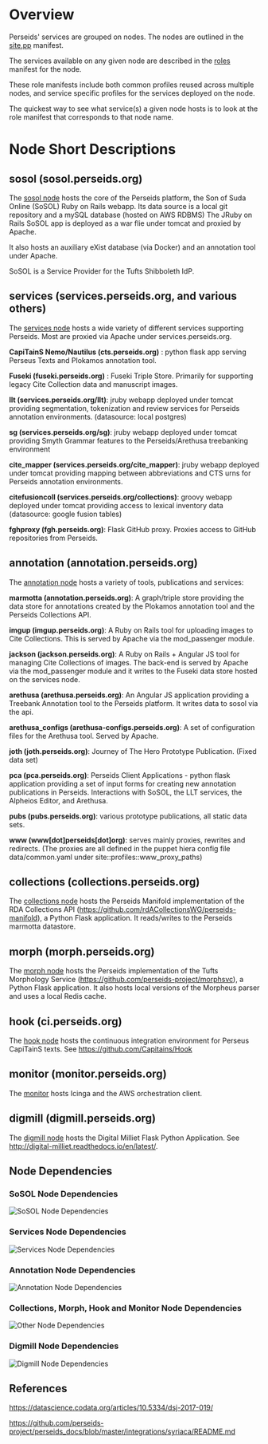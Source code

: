 # Overview
Perseids' services are grouped on nodes. The nodes are outlined in the [site.pp](https://github.com/perseids-project/perseids-puppet/blob/master/manifests/site.pp) manifest.

The services available on any given node are described in the [roles](https://github.com/perseids-project/perseids-puppet/tree/master/site-modules/site/manifests/roles) manifest
for the node. 

These role manifests include both common profiles reused across multiple nodes, and service specific profiles for the services 
deployed on the node.  

The quickest way to see what service(s) a given node hosts is to look at the role manifest that corresponds to that node name.

# Node Short Descriptions

## sosol (sosol.perseids.org)

The [sosol node](https://github.com/perseids-project/perseids-puppet/blob/master/site-modules/site/manifests/roles/sosol.pp) hosts the core of the Perseids platform, the Son of Suda Online (SoSOL) Ruby on Rails webapp.  Its data source is a local git repository and a mySQL database (hosted on AWS RDBMS)
The JRuby on Rails SoSOL app is deployed as a war flie under tomcat and proxied by Apache.

It also hosts an auxiliary eXist database (via Docker) and an annotation tool under Apache.

SoSOL is a Service Provider for the Tufts Shibboleth IdP.


## services (services.perseids.org, and various others)

The [services node](https://github.com/perseids-project/perseids-puppet/blob/master/site-modules/site/manifests/roles/services.pp) hosts a wide variety of different services supporting Perseids. Most are proxied via Apache under services.perseids.org.

__CapiTainS Nemo/Nautilus (cts.perseids.org)__ : python flask app serving Perseus Texts and Plokamos annotation tool.

__Fuseki (fuseki.perseids.org)__ : Fuseki Triple Store.  Primarily for supporting legacy Cite Collection data and manuscript images.

__llt (services.perseids.org/llt)__: jruby webapp deployed under tomcat providing segmentation, tokenization and review services for Perseids annotation environments. (datasource: local postgres)

__sg (services.perseids.org/sg)__: jruby webapp deployed under tomcat providing Smyth Grammar features to the Perseids/Arethusa treebanking environment

__cite_mapper (services.perseids.org/cite_mapper)__: jruby webapp deployed under tomcat providing mapping between abbreviations and CTS urns for Perseids annotation environments.

__citefusioncoll (services.perseids.org/collections)__: groovy webapp deployed under tomcat providing access to lexical inventory data (datasource: google fusion tables)

__fghproxy (fgh.perseids.org)__: Flask GitHub proxy. Proxies access to GitHub repositories from Perseids.

## annotation (annotation.perseids.org)

The [annotation node](https://github.com/perseids-project/perseids-puppet/blob/master/site-modules/site/manifests/roles/annotation.pp) hosts a variety of tools, publications and services:

__marmotta (annotation.perseids.org)__: A graph/triple store providing the data store for annotations created by the Plokamos annotation tool and the Perseids Collections API.

__imgup (imgup.perseids.org)__: A Ruby on Rails tool for uploading images to Cite Collections. This is served by Apache via the mod_passenger module.

__jackson (jackson.perseids.org)__: A Ruby on Rails + Angular JS tool for managing Cite Collections of images. The back-end is served by Apache via the mod_passenger module and it writes to the Fuseki data store hosted on the services node.

__arethusa (arethusa.perseids.org)__: An Angular JS application providing a Treebank Annotation tool to the Perseids platform. It writes data to sosol via the api.

__arethusa_configs (arethusa-configs.perseids.org)__: A set of configuration files for the Arethusa tool. Served by Apache.

__joth (joth.perseids.org)__: Journey of The Hero Prototype Publication. (Fixed data set)

__pca (pca.perseids.org)__: Perseids Client Applications - python flask application providing a set of input forms for creating new annotation publications in Perseids.   Interactions with SoSOL, the LLT services, the Alpheios Editor, and Arethusa.

__pubs (pubs.perseids.org)__: various prototype publications, all static data sets.

__www (www[dot]perseids[dot]org)__: serves mainly proxies, rewrites and redirects. (The proxies are all defined in the puppet hiera config file data/common.yaml under site::profiles::www_proxy_paths)

## collections (collections.perseids.org)

The [collections node](https://github.com/perseids-project/perseids-puppet/blob/master/site-modules/site/manifests/roles/collections.pp) hosts the Perseids Manifold implementation of the RDA Collections API (https://github.com/rdACollectionsWG/perseids-manifold), a Python Flask application. It reads/writes to the Perseids marmotta datastore.

## morph (morph.perseids.org)

The [morph node](https://github.com/perseids-project/perseids-puppet/blob/master/site-modules/site/manifests/roles/morph.pp) hosts the Perseids implementation of the Tufts Morphology Service (https://github.com/perseids-project/morphsvc), a Python Flask application. It also hosts local versions of the Morpheus parser and uses a local Redis cache.

## hook (ci.perseids.org)
The [hook node](https://github.com/perseids-project/perseids-puppet/blob/master/site-modules/site/manifests/roles/hook.pp) hosts the continuous integration environment for Perseus CapiTainS texts.  See https://github.com/Capitains/Hook

## monitor (monitor.perseids.org)

The [monitor](https://github.com/perseids-project/perseids-puppet/blob/master/site-modules/site/manifests/roles/monitor.pp) hosts Icinga and the AWS orchestration client.

## digmill (digmill.perseids.org)

The [digmill node](https://github.com/perseids-project/perseids-puppet/blob/master/site-modules/site/manifests/roles/digmill.pp) hosts the Digital Milliet Flask Python Application. See http://digital-milliet.readthedocs.io/en/latest/.


## Node Dependencies

### SoSOL Node Dependencies

![SoSOL Node Dependencies](https://github.com/perseids-project/perseids-puppet/blob/master/doc/perseids_deployment_sosol.png)

### Services Node Dependencies
![Services Node Dependencies](https://github.com/perseids-project/perseids-puppet/blob/master/doc/perseids_deployment_services.png)

### Annotation Node Dependencies

![Annotation Node Dependencies](https://github.com/perseids-project/perseids-puppet/blob/master/doc/perseids_deployment_annotation.png)

### Collections, Morph, Hook and Monitor Node Dependencies

![Other Node Dependencies](https://github.com/perseids-project/perseids-puppet/blob/master/doc/perseids_deployment_other.png)

### Digmill Node Dependencies

![Digmill Node Dependencies](https://github.com/perseids-project/perseids-puppet/blob/master/doc/perseids_deployment_digmill.png)

## References

https://datascience.codata.org/articles/10.5334/dsj-2017-019/

https://github.com/perseids-project/perseids_docs/blob/master/integrations/syriaca/README.md



